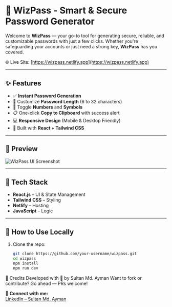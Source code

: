 # 🔐 WizPass - Smart & Secure Password Generator

Welcome to **WizPass** — your go-to tool for generating secure, reliable, and customizable passwords with just a few clicks. Whether you're safeguarding your accounts or just need a strong key, **WizPass** has you covered.

🌐 Live Site: [https://wizpass.netlify.app](https://wizpass.netlify.app)

---

## ✨ Features

- ✅ **Instant Password Generation**
- 🔢 Customize **Password Length** (6 to 32 characters)
- 🔡 Toggle **Numbers** and **Symbols**
- 📋 One-click **Copy to Clipboard** with success alert
- 💻 **Responsive Design** (Mobile & Desktop Friendly)
- 🎨 Built with **React + Tailwind CSS**

---

## 📸 Preview

![WizPass UI Screenshot](https://i.imgur.com/5xCZGWe.png) 

---

## 🚀 Tech Stack

- **React.js** – UI & State Management  
- **Tailwind CSS** – Styling  
- **Netlify** – Hosting  
- **JavaScript** – Logic 

---

## 🔧 How to Use Locally

1. Clone the repo:
   ```bash
   git clone https://github.com/your-username/wizpass.git
   cd wizpass
   npm install
   npm run dev

📢 Credits
Developed with 💙 by Sultan Md. Ayman
Want to fork or contribute? Go ahead — PRs welcome!

🔗 **Connect with me:**  
[LinkedIn – Sultan Md. Ayman](https://www.linkedin.com/in/sultan-md-ayman)
